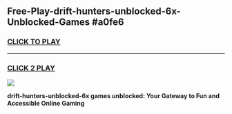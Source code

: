 
## Free-Play-drift-hunters-unblocked-6x-Unblocked-Games #a0fe6
<h3>
<a href="https://news.freeplayer.one?title=drift-hunters-unblocked-6x&ref=8M">CLICK TO PLAY</a></h3>
<hr>

<h3>
<a href="https://news.freeplayer.one?title=drift-hunters-unblocked-6x&ref=8M">CLICK 2 PLAY</a>
  
</h3>

<a href="https://news.freeplayer.one?title=drift-hunters-unblocked-6x&ref=8M"><img src="https://clearcache.store/games.png"></a>


**drift-hunters-unblocked-6x games unblocked: Your Gateway to Fun and Accessible Online Gaming**
